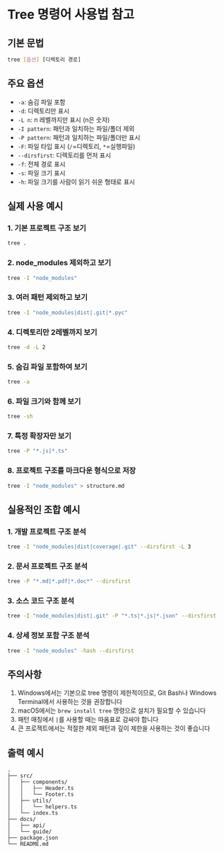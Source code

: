 # Tree 명령어 사용법 참고

## 기본 문법
```bash
tree [옵션] [디렉토리 경로]
```

## 주요 옵션
- `-a`: 숨김 파일 포함
- `-d`: 디렉토리만 표시
- `-L n`: n 레벨까지만 표시 (n은 숫자)
- `-I pattern`: 패턴과 일치하는 파일/폴더 제외
- `-P pattern`: 패턴과 일치하는 파일/폴더만 표시
- `-F`: 파일 타입 표시 (`/`=디렉토리, `*`=실행파일)
- `--dirsfirst`: 디렉토리를 먼저 표시
- `-f`: 전체 경로 표시
- `-s`: 파일 크기 표시
- `-h`: 파일 크기를 사람이 읽기 쉬운 형태로 표시

## 실제 사용 예시

### 1. 기본 프로젝트 구조 보기
```bash
tree .
```

### 2. node_modules 제외하고 보기
```bash
tree -I "node_modules"
```

### 3. 여러 패턴 제외하고 보기
```bash
tree -I "node_modules|dist|.git|*.pyc"
```

### 4. 디렉토리만 2레벨까지 보기
```bash
tree -d -L 2
```

### 5. 숨김 파일 포함하여 보기
```bash
tree -a
```

### 6. 파일 크기와 함께 보기
```bash
tree -sh
```

### 7. 특정 확장자만 보기
```bash
tree -P "*.js|*.ts"
```

### 8. 프로젝트 구조를 마크다운 형식으로 저장
```bash
tree -I "node_modules" > structure.md
```

## 실용적인 조합 예시

### 1. 개발 프로젝트 구조 분석
```bash
tree -I "node_modules|dist|coverage|.git" --dirsfirst -L 3
```

### 2. 문서 프로젝트 구조 분석
```bash
tree -P "*.md|*.pdf|*.doc*" --dirsfirst
```

### 3. 소스 코드 구조 분석
```bash
tree -I "node_modules|dist|.git" -P "*.ts|*.js|*.json" --dirsfirst
```

### 4. 상세 정보 포함 구조 분석
```bash
tree -I "node_modules" -hash --dirsfirst
```

## 주의사항
1. Windows에서는 기본으로 tree 명령이 제한적이므로, Git Bash나 Windows Terminal에서 사용하는 것을 권장합니다
2. macOS에서는 `brew install tree` 명령으로 설치가 필요할 수 있습니다
3. 패턴 매칭에서 `|`를 사용할 때는 따옴표로 감싸야 합니다
4. 큰 프로젝트에서는 적절한 제외 패턴과 깊이 제한을 사용하는 것이 좋습니다

## 출력 예시
```
.
├── src/
│   ├── components/
│   │   ├── Header.ts
│   │   └── Footer.ts
│   ├── utils/
│   │   └── helpers.ts
│   └── index.ts
├── docs/
│   ├── api/
│   └── guide/
├── package.json
└── README.md
```
````
